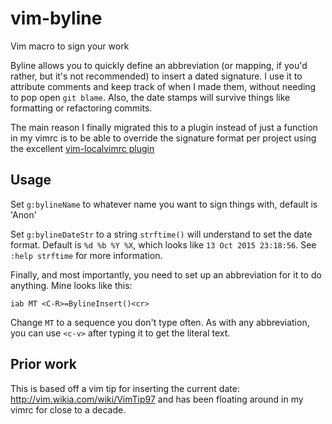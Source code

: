 # vim-byline
Vim macro to sign your work

Byline allows you to quickly define an abbreviation (or mapping, if you'd
rather, but it's not recommended) to insert a dated signature.  I use it to
attribute comments and keep track of when I made them, without needing to pop
open `git blame`.  Also, the date stamps will survive things like formatting
or refactoring commits.

The main reason I finally migrated this to a plugin instead of just a function
in my vimrc is to be able to override the signature format per project using
the excellent [vim-localvimrc plugin](https://github.com/embear/vim-localvimrc/)


## Usage
Set `g:bylineName` to whatever name you want to sign things with, default is
'Anon'

Set `g:bylineDateStr` to a string `strftime()` will understand to set the date
format.  Default is `%d %b %Y %X`, which looks like `13 Oct 2015 23:18:56`.
See `:help strftime` for more information.

Finally, and most importantly, you need to set up an abbreviation for it to do
anything. Mine looks like this:

```
iab MT <C-R>=BylineInsert()<cr>
```

Change `MT` to a sequence you don't type often.  As with any abbreviation, you
can use `<c-v>` after typing it to get the literal text.


## Prior work
This is based off a vim tip for inserting the current date:
http://vim.wikia.com/wiki/VimTip97 and has been floating around in my vimrc
for close to a decade.
